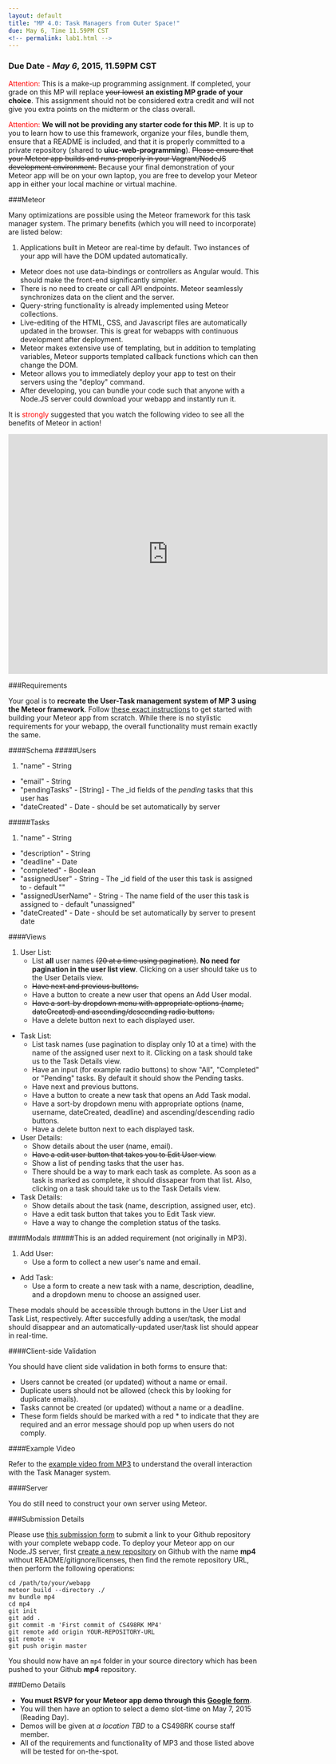 ```yaml
---
layout: default
title: "MP 4.0: Task Managers from Outer Space!"
due: May 6, Time 11.59PM CST
<!-- permalink: lab1.html -->
---
```

### Due Date - *May 6*, 2015, 11.59PM CST

<span style="color: red">Attention:</span> This is a make-up programming assignment. If completed, your grade on this MP will replace ~~your lowest~~ **an existing MP grade of your choice**. This assignment should not be considered extra credit and will not give you extra points on the midterm or the class overall.

<span style="color: red">Attention:</span> **We will not be providing any starter code for this MP**. It is up to you to learn how to use this framework, organize your files, bundle them, ensure that a README is included, and that it is properly committed to a private repository (shared to **uiuc-web-programming**). ~~Please ensure that your Meteor app builds and runs properly in your Vagrant/NodeJS development environment.~~ Because your final demonstration of your Meteor app
will be on your own laptop, you are free to develop your Meteor app in either your local machine or virtual machine.

###Meteor

Many optimizations are possible using the Meteor framework for this task manager system. The primary benefits (which you will need to incorporate) are listed below:

1. Applications built in Meteor are real-time by default. Two instances of your app will have the DOM updated automatically.
+ Meteor does not use data-bindings or controllers as Angular would. This should make the front-end significantly simpler.
+ There is no need to create or call API endpoints. Meteor seamlessly synchronizes data on the client and the server.
+ Query-string functionality is already implemented using Meteor collections.
+ Live-editing of the HTML, CSS, and Javascript files are automatically updated in the browser. This is great for webapps with continuous development after deployment.
+ Meteor makes extensive use of templating, but in addition to templating variables, Meteor supports templated callback functions which can then change the DOM.
+ Meteor allows you to immediately deploy your app to test on their servers using the "deploy" command.
+ After developing, you can bundle your code such that anyone with a Node.JS server could download your webapp and instantly run it.

It is <span style="color: red">strongly</span> suggested that you watch the following video to see all the benefits of Meteor in action!

<iframe width="640" height="480" src="https://www.youtube.com/embed/fsi0aJ9yr2o?rel=0&amp;showinfo=0" frameborder="0" allowfullscreen></iframe>

###Requirements

Your goal is to **recreate the User-Task management system of MP 3 using the Meteor framework**. Follow [these exact instructions](https://www.meteor.com/install) to get started with building your Meteor app from scratch. While there is no stylistic requirements for your webapp, the overall functionality must remain exactly the same.

####Schema
#####Users

1. "name" - String
+ "email" - String
+ "pendingTasks" - [String] - The _id fields of the *pending* tasks that this user has
+ "dateCreated" - Date - should be set automatically by server

#####Tasks

1. "name" - String
+ "description" - String
+ "deadline" - Date
+ "completed" - Boolean
+ "assignedUser" - String - The _id field of the user this task is assigned to - default ""
+ "assignedUserName" - String - The name field of the user this task is assigned to - default "unassigned"
+ "dateCreated" - Date - should be set automatically by server to present date 

####Views

1. User List:
	+ List **all** user names ~~(20 at a time using pagination)~~. **No need for pagination in the user list view**. Clicking on a user should take us to the User Details view.
	+ ~~Have next and previous buttons.~~
	+ Have a button to create a new user that opens an Add User modal. 
	+ ~~Have a sort-by dropdown menu with appropriate options (name, dateCreated) and ascending/descending radio buttons.~~
	+ Have a delete button next to each displayed user.
+ Task List:
	+ List task names (use pagination to display only 10 at a time) with the name of the assigned user next to it. Clicking on a task should take us to the Task Details view.
	+ Have an input (for example radio buttons) to show "All", "Completed" or "Pending" tasks. By default it should show the Pending tasks.
	+ Have next and previous buttons.
	+ Have a button to create a new task that opens an Add Task modal.
	+ Have a sort-by dropdown menu with appropriate options (name, username, dateCreated, deadline) and ascending/descending radio buttons.
	+ Have a delete button next to each displayed task.
+ User Details:
	+ Show details about the user (name, email).
	+ ~~Have a edit user button that takes you to Edit User view.~~
	+ Show a list of pending tasks that the user has. 
	+ There should be a way to mark each task as complete. As soon as a task is marked as complete, it should dissapear from that list. Also, clicking on a task should take us to the Task Details view.
+ Task Details: 
	+ Show details about the task (name, description, assigned user, etc).
	+ Have a edit task button that takes you to Edit Task view.
	+ Have a way to change the completion status of the tasks.

####Modals
#####This is an added requirement (not originally in MP3).

1. Add User:
	+ Use a form to collect a new user's name and email.
+ Add Task:
	+ Use a form to create a new task with a name, description, deadline, and a dropdown menu to choose an assigned user.

These modals should be accessible through buttons in the User List and Task List, respectively. After succesfully adding a user/task, the modal should disappear and an automatically-updated user/task list should appear in real-time.

####Client-side Validation

You should have client side validation in both forms to ensure that:
+ Users cannot be created (or updated) without a name or email.
+ Duplicate users should not be allowed (check this by looking for duplicate emails).
+ Tasks cannot be created (or updated) without a name or a deadline. 
+ These form fields should be marked with a red * to indicate that they are required and an error message should pop up when users do not comply.

####Example Video

Refer to the [example video from MP3](https://www.youtube.com/watch?v=3MoYSJj5M3g) to understand the overall interaction with the Task Manager system.

####Server

You do still need to construct your own server using Meteor.

###Submission Details

Please use [this submission form](https://docs.google.com/forms/d/1l-dy17jdOBd4HImCFiPZHPtnYfCUCe6u3WdhqyjySTw/viewform?usp=send_form) to submit a link to your Github repository with your complete webapp code. To deploy your Meteor app on our Node.JS server, first [create a new repository](https://help.github.com/articles/creating-a-new-repository) on Github with the name **mp4** without README/gitignore/licenses, then find the remote repository URL, then perform the following operations:

```
cd /path/to/your/webapp
meteor build --directory ./
mv bundle mp4
cd mp4
git init
git add .
git commit -m 'First commit of CS498RK MP4'
git remote add origin YOUR-REPOSITORY-URL
git remote -v
git push origin master
```

You should now have an `mp4` folder in your source directory which has been pushed to your Github **mp4** repository.

###Demo Details

+ **You must RSVP for your Meteor app demo through this [Google form](https://docs.google.com/forms/d/13m31IQOM7_j5N5MNHPsO9Bg6BIU6Upj_WXTvRPrfaUQ/viewform)**. 
+ You will then have an option to select a demo slot-time on May 7, 2015 (Reading Day).
+ Demos will be given at _a location TBD_ to a CS498RK course staff member. 
+ All of the requirements and functionality of MP3 and those listed above will be tested for on-the-spot.
